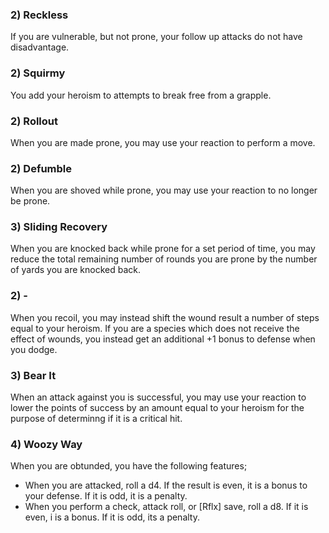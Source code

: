 

### 2) Reckless
If you are vulnerable, but not prone, your follow up attacks do not have disadvantage.

### 2) Squirmy
You add your heroism to attempts to break free from a grapple.

### 2) Rollout
When you are made prone, you may use your reaction to perform a move.

### 2) Defumble
When you are shoved while prone, you may use your reaction to no longer be prone.

### 3) Sliding Recovery
When you are knocked back while prone for a set period of time, you may reduce the total remaining number of rounds you are prone by the number of yards you are knocked back.

### 2) -
When you recoil, you may instead shift the wound result a number of steps equal to your heroism. If you are a species which does not receive the effect of wounds, you instead get an additional +1 bonus to defense when you dodge.

### 3) Bear It
When an attack against you is successful, you may use your reaction to lower the points of success by an amount equal to your heroism for the purpose of determinng if it is a critical hit.

### 4) Woozy Way
When you are obtunded, you have the following features;  
* When you are attacked, roll a d4. If the result is even, it is a bonus to your defense. If it is odd, it is a penalty.
* When you perform a check, attack roll, or [Rflx] save, roll a d8. If it is even, i is a bonus. If it is odd, its a penalty.

